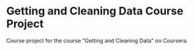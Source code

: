 # Getting and Cleaning Data Course Project
Course project for the course "Getting and Cleaning Data" on Coursera.
